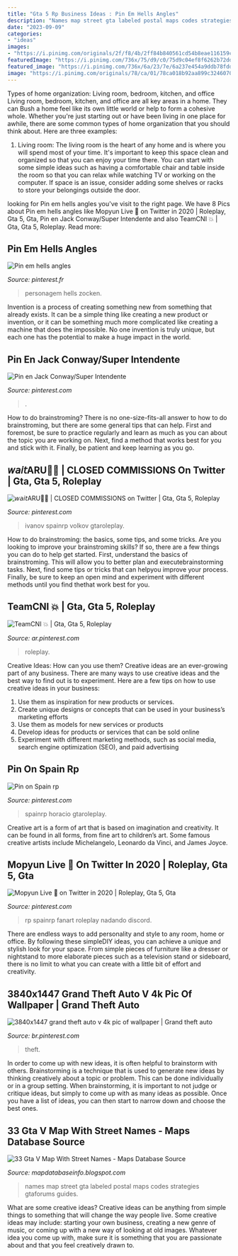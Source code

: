 ```yaml
---
title: "Gta 5 Rp Business Ideas : Pin Em Hells Angles"
description: "Names map street gta labeled postal maps codes strategies gtaforums guides"
date: "2023-09-09"
categories:
- "ideas"
images:
- "https://i.pinimg.com/originals/2f/f8/4b/2ff84b840561cd54b8eae116159c922b.jpg"
featuredImage: "https://i.pinimg.com/736x/75/d9/c0/75d9c04ef8f6262b72dde6bd900f9fe4.jpg"
featured_image: "https://i.pinimg.com/736x/6a/23/7e/6a237e454a9ddb78fdd3d50ed9e43d76.jpg"
image: "https://i.pinimg.com/originals/78/ca/01/78ca018b92aa899c324607074f7ea5c0.jpg"
---
```



Types of home organization: Living room, bedroom, kitchen, and office
Living room, bedroom, kitchen, and office are all key areas in a home. They can Bush a home feel like its own little world or help to form a cohesive whole. Whether you're just starting out or have been living in one place for awhile, there are some common types of home organization that you should think about. Here are three examples:
1. Living room: The living room is the heart of any home and is where you will spend most of your time. It's important to keep this space clean and organized so that you can enjoy your time there. You can start with some simple ideas such as having a comfortable chair and table inside the room so that you can relax while watching TV or working on the computer. If space is an issue, consider adding some shelves or racks to store your belongings outside the door.


	

		
looking for Pin em hells angles you've visit to the right page. We have 8 Pics about Pin em hells angles like Mopyun Live 🦋 on Twitter in 2020 | Roleplay, Gta 5, Gta, Pin en Jack Conway/Super Intendente and also TeamCNI 💥 | Gta, Gta 5, Roleplay. Read more:
		
    
## Pin Em Hells Angles

<img loading=lazy src="https://i.pinimg.com/736x/6a/23/7e/6a237e454a9ddb78fdd3d50ed9e43d76.jpg" onerror="this.onerror=null;this.src='https://tse2.mm.bing.net/th?id=OIP._JRoKcBB5AffFmlfl23_zQHaHa&amp;pid=15.1';" alt="Pin em hells angles">

_Source: pinterest.fr_

>personagem hells zocken. 

	

Invention is a process of creating something new from something that already exists. It can be a simple thing like creating a new product or invention, or it can be something much more complicated like creating a machine that does the impossible. No one invention is truly unique, but each one has the potential to make a huge impact in the world.

    
## Pin En Jack Conway/Super Intendente

<img loading=lazy src="https://i.pinimg.com/736x/73/3b/32/733b32eff948703437fa4ebd94df1fb3.jpg" onerror="this.onerror=null;this.src='https://tse4.mm.bing.net/th?id=OIP.tlP5unEJUR111FnhFf0FWgHaHO&amp;pid=15.1';" alt="Pin en Jack Conway/Super Intendente">

_Source: pinterest.com_

>. 

	

How to do brainstroming?
There is no one-size-fits-all answer to how to do brainstroming, but there are some general tips that can help. First and foremost, be sure to practice regularly and learn as much as you can about the topic you are working on. Next, find a method that works best for you and stick with it. Finally, be patient and keep learning as you go.

    
## 𝘸𝘢𝘪𝘵ARU🏳️‍🌈 | CLOSED COMMISSIONS On Twitter | Gta, Gta 5, Roleplay

<img loading=lazy src="https://i.pinimg.com/736x/cd/9e/ee/cd9eeeee292c5e7b13475c5648b7fbfd.jpg" onerror="this.onerror=null;this.src='https://tse2.mm.bing.net/th?id=OIP.N1GcaaTYnDIb67YTnyU01QHaFI&amp;pid=15.1';" alt="𝘸𝘢𝘪𝘵ARU🏳️‍🌈 | CLOSED COMMISSIONS on Twitter | Gta, Gta 5, Roleplay">

_Source: pinterest.com_

>ivanov spainrp volkov gtaroleplay. 

	

How to do brainstroming: the basics, some tips, and some tricks.
Are you looking to improve your brainstroming skills? If so, there are a few things you can do to help get started. First, understand the basics of brainstroming. This will allow you to better plan and executebrainstorming tasks. Next, find some tips or tricks that can helpyou improve your process. Finally, be sure to keep an open mind and experiment with different methods until you find thethat work best for you.

    
## TeamCNI 💥 | Gta, Gta 5, Roleplay

<img loading=lazy src="https://i.pinimg.com/736x/75/d9/c0/75d9c04ef8f6262b72dde6bd900f9fe4.jpg" onerror="this.onerror=null;this.src='https://tse3.mm.bing.net/th?id=OIP.ulhSwsixJD8Pnv4OHAxhFwHaEc&amp;pid=15.1';" alt="TeamCNI 💥 | Gta, Gta 5, Roleplay">

_Source: ar.pinterest.com_

>roleplay. 

	

Creative Ideas: How can you use them?
Creative ideas are an ever-growing part of any business. There are many ways to use creative ideas and the best way to find out is to experiment. Here are a few tips on how to use creative ideas in your business:
1. Use them as inspiration for new products or services.
2. Create unique designs or concepts that can be used in your business’s marketing efforts  
3. Use them as models for new services or products 
4. Develop ideas for products or services that can be sold online 
5. Experiment with different marketing methods, such as social media, search engine optimization (SEO), and paid advertising 

    
## Pin On Spain Rp

<img loading=lazy src="https://i.pinimg.com/736x/d9/e5/cc/d9e5ccd6576e2fb5ffd64c4fa4ba13ee.jpg" onerror="this.onerror=null;this.src='https://tse4.mm.bing.net/th?id=OIP.4W1LkUWVlvl6uVEE9b5faQHaHa&amp;pid=15.1';" alt="Pin on Spain rp">

_Source: pinterest.com_

>spainrp horacio gtaroleplay. 

	

Creative art is a form of art that is based on imagination and creativity. It can be found in all forms, from fine art to children’s art. Some famous creative artists include Michelangelo, Leonardo da Vinci, and James Joyce.

    
## Mopyun Live 🦋 On Twitter In 2020 | Roleplay, Gta 5, Gta

<img loading=lazy src="https://i.pinimg.com/originals/78/ca/01/78ca018b92aa899c324607074f7ea5c0.jpg" onerror="this.onerror=null;this.src='https://tse3.mm.bing.net/th?id=OIP.QN2ABcJYGWuy6B1ACuvs9wHaIV&amp;pid=15.1';" alt="Mopyun Live 🦋 on Twitter in 2020 | Roleplay, Gta 5, Gta">

_Source: pinterest.com_

>rp spainrp fanart roleplay nadando discord. 

	

There are endless ways to add personality and style to any room, home or office. By following these simpleDIY ideas, you can achieve a unique and stylish look for your space. From simple pieces of furniture like a dresser or nightstand to more elaborate pieces such as a television stand or sideboard, there is no limit to what you can create with a little bit of effort and creativity.

    
## 3840x1447 Grand Theft Auto V 4k Pic Of Wallpaper | Grand Theft Auto

<img loading=lazy src="https://i.pinimg.com/originals/2f/f8/4b/2ff84b840561cd54b8eae116159c922b.jpg" onerror="this.onerror=null;this.src='https://tse1.mm.bing.net/th?id=OIP.df_FNmImVj1KzZTnyfRNvgHaCy&amp;pid=15.1';" alt="3840x1447 grand theft auto v 4k pic of wallpaper | Grand theft auto">

_Source: br.pinterest.com_

>theft. 

	

In order to come up with new ideas, it is often helpful to brainstorm with others. Brainstorming is a technique that is used to generate new ideas by thinking creatively about a topic or problem. This can be done individually or in a group setting. When brainstorming, it is important to not judge or critique ideas, but simply to come up with as many ideas as possible. Once you have a list of ideas, you can then start to narrow down and choose the best ones.

    
## 33 Gta V Map With Street Names - Maps Database Source

<img loading=lazy src="http://i.imgur.com/wCJH8tY.png" onerror="this.onerror=null;this.src='https://tse2.mm.bing.net/th?id=OIP.PyLGzqoM6nBlpSmyYgD2kwAAAA&amp;pid=15.1';" alt="33 Gta V Map With Street Names - Maps Database Source">

_Source: mapdatabaseinfo.blogspot.com_

>names map street gta labeled postal maps codes strategies gtaforums guides. 

	

What are some creative ideas?
Creative ideas can be anything from simple things to something that will change the way people live. Some creative ideas may include: starting your own business, creating a new genre of music, or coming up with a new way of looking at old images. Whatever idea you come up with, make sure it is something that you are passionate about and that you feel creatively drawn to.


